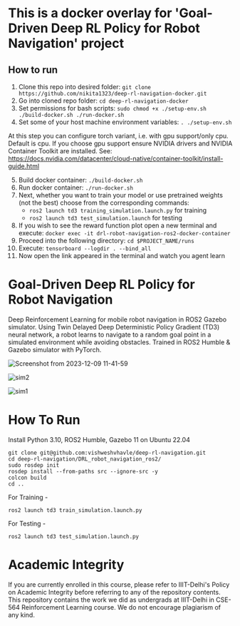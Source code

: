 # This is a docker overlay for 'Goal-Driven Deep RL Policy for Robot Navigation' project
## How to run
1. Clone this repo into desired folder: `git clone https://github.com/nikita1323/deep-rl-navigation-docker.git`
2. Go into cloned repo folder: `cd deep-rl-navigation-docker`
3. Set permissions for bash scripts: `sudo chmod +x ./setup-env.sh ./build-docker.sh ./run-docker.sh`
4. Set some of your host machine environment variables: `. ./setup-env.sh`

At this step you can configure torch variant, i.e. with gpu support/only cpu. Default is cpu. If you choose gpu support ensure NVIDIA drivers and NVIDIA Container Toolkit are installed. See: https://docs.nvidia.com/datacenter/cloud-native/container-toolkit/install-guide.html

5. Build docker container: `./build-docker.sh`
6. Run docker container: `./run-docker.sh`
7. Next, whether you want to train your model or use pretrained weights (not the best) choose from the corresponding commands:
   - `ros2 launch td3 training_simulation.launch.py` for training
   - `ros2 launch td3 test_simulation.launch` for testing
8. If you wish to see the reward function plot open a new terminal and execute: `docker exec -it drl-robot-navigation-ros2-docker-container`
9. Proceed into the following directory: `cd $PROJECT_NAME/runs`
10. Execute: `tensorboard --logdir . --bind_all`
11. Now open the link appeared in the terminal and watch you agent learn
# Goal-Driven Deep RL Policy for Robot Navigation
Deep Reinforcement Learning for mobile robot navigation in ROS2 Gazebo simulator. Using Twin Delayed Deep Deterministic Policy Gradient (TD3) neural network, a robot learns to navigate to a random goal point in a simulated environment while avoiding obstacles. Trained in ROS2 Humble & Gazebo simulator with PyTorch.

![Screenshot from 2023-12-09 11-41-59](https://github.com/vishweshvhavle/deep-rl-navigation/assets/52754207/704922f1-d5c7-4665-9c31-e15169521624)

![sim2](https://github.com/vishweshvhavle/deep-rl-navigation/assets/52754207/1d9b8f3d-6d1b-4b01-a573-e380ced20679)

![sim1](https://github.com/vishweshvhavle/deep-rl-navigation/assets/52754207/334d1542-58d8-4cd4-8bb5-d6611ea33d9d)

# How To Run

Install Python 3.10, ROS2 Humble, Gazebo 11 on Ubuntu 22.04
```
git clone git@github.com:vishweshvhavle/deep-rl-navigation.git
cd deep-rl-navigation/DRL_robot_navigation_ros2/
sudo rosdep init
rosdep install --from-paths src --ignore-src -y
colcon build
cd ..
```

For Training - 
```
ros2 launch td3 train_simulation.launch.py
```

For Testing - 
```
ros2 launch td3 test_simulation.launch.py
```

# Academic Integrity
If you are currently enrolled in this course, please refer to IIIT-Delhi's Policy on Academic Integrity before referring to any of the repository contents. This repository contains the work we did as undergrads at IIIT-Delhi in CSE-564 Reinforcement Learning course. We do not encourage plagiarism of any kind.

